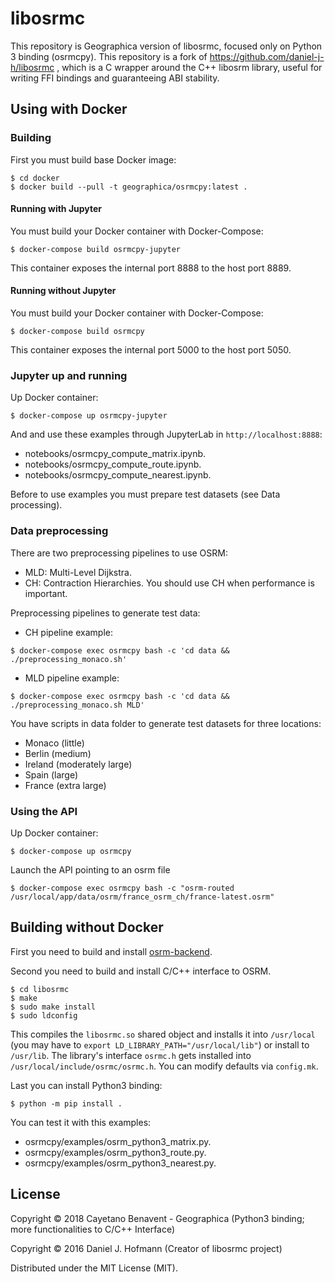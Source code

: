 # libosrmc

This repository is Geographica version of libosrmc, focused only on Python 3 binding (osrmcpy). This repository is a fork of https://github.com/daniel-j-h/libosrmc , which is a C wrapper around the C++ libosrm library, useful for writing FFI bindings and guaranteeing ABI stability.

## Using with Docker

### Building

First you must build base Docker image:

```
$ cd docker
$ docker build --pull -t geographica/osrmcpy:latest .
```

#### Running with Jupyter

You must build your Docker container with Docker-Compose:

```
$ docker-compose build osrmcpy-jupyter
```

This container exposes the internal port 8888 to the host port 8889.

#### Running without Jupyter

You must build your Docker container with Docker-Compose:

```
$ docker-compose build osrmcpy
```

This container exposes the internal port 5000 to the host port 5050.

### Jupyter up and running

Up Docker container:
```
$ docker-compose up osrmcpy-jupyter
```

And and use these examples through JupyterLab in ```http://localhost:8888```:
- notebooks/osrmcpy_compute_matrix.ipynb.
- notebooks/osrmcpy_compute_route.ipynb.
- notebooks/osrmcpy_compute_nearest.ipynb.

Before to use examples you must prepare test datasets (see Data processing).


### Data preprocessing

There are two preprocessing pipelines to use OSRM:
- MLD: Multi-Level Dijkstra.
- CH: Contraction Hierarchies. You should use CH when performance is important.

Preprocessing pipelines to generate test data:

- CH pipeline example:
```
$ docker-compose exec osrmcpy bash -c 'cd data && ./preprocessing_monaco.sh'
```

- MLD pipeline example:
```
$ docker-compose exec osrmcpy bash -c 'cd data && ./preprocessing_monaco.sh MLD'
```

You have scripts in data folder to generate test datasets for three locations:
- Monaco (little)
- Berlin (medium)
- Ireland (moderately large)
- Spain (large)
- France (extra large)

### Using the API

Up Docker container:
```
$ docker-compose up osrmcpy
```

Launch the API pointing to an osrm file
```
$ docker-compose exec osrmcpy bash -c "osrm-routed /usr/local/app/data/osrm/france_osrm_ch/france-latest.osrm"
```

## Building without Docker

First you need to build and install [osrm-backend](https://github.com/Project-OSRM/osrm-backend).

Second you need to build and install C/C++ interface to OSRM.

```
$ cd libosrmc
$ make
$ sudo make install
$ sudo ldconfig
```

This compiles the `libosrmc.so` shared object and installs it into `/usr/local` (you may have to `export LD_LIBRARY_PATH="/usr/local/lib"`) or install to `/usr/lib`.
The library's interface `osrmc.h` gets installed into `/usr/local/include/osrmc/osrmc.h`.
You can modify defaults via `config.mk`.

Last you can install Python3 binding:

```
$ python -m pip install .
```

You can test it with this examples:
- osrmcpy/examples/osrm_python3_matrix.py.
- osrmcpy/examples/osrm_python3_route.py.
- osrmcpy/examples/osrm_python3_nearest.py.

## License

Copyright © 2018 Cayetano Benavent - Geographica (Python3 binding; more functionalities to C/C++ Interface)

Copyright © 2016 Daniel J. Hofmann (Creator of libosrmc project)

Distributed under the MIT License (MIT).
